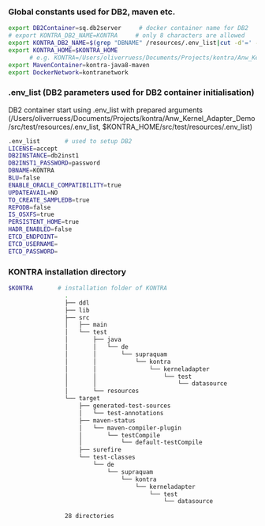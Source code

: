 ### Global constants used for DB2, maven etc.

```sh
export DB2Container=sq.db2server     # docker container name for DB2 
# export KONTRA_DB2_NAME=KONTRA     # only 8 characters are allowed  
export KONTRA_DB2_NAME=$(grep "DBNAME" /resources/.env_list|cut -d'=' -f2)
export KONTRA_HOME=$KONTRA_HOME 
      # e.g. KONTRA=/Users/oliverruess/Documents/Projects/kontra/Anw_Kernel_Adapter_Demo
export MavenContainer=kontra-java8-maven
export DockerNetwork=kontranetwork
```

### .env\_list (DB2 parameters used for DB2 container initialisation)

DB2 container start using .env\_list with prepared arguments (/Users/oliverruess/Documents/Projects/kontra/Anw\_Kernel\_Adapter\_Demo/src/test/resources/.env\_list, $KONTRA\_HOME/src/test/resources/.env\_list)

```sh
.env_list       # used to setup DB2
LICENSE=accept
DB2INSTANCE=db2inst1
DB2INST1_PASSWORD=password
DBNAME=KONTRA
BLU=false
ENABLE_ORACLE_COMPATIBILITY=true
UPDATEAVAIL=NO
TO_CREATE_SAMPLEDB=true
REPODB=false
IS_OSXFS=true
PERSISTENT_HOME=true
HADR_ENABLED=false
ETCD_ENDPOINT=
ETCD_USERNAME=
ETCD_PASSWORD=
```

### KONTRA installation directory

```sh
$KONTRA       # installation folder of KONTRA
                .
                ├── ddl
                ├── lib
                ├── src
                │   ├── main
                │   └── test
                │       ├── java
                │       │   └── de
                │       │       └── supraquam
                │       │           └── kontra
                │       │               └── kerneladapter
                │       │                   └── test
                │       │                       └── datasource
                │       └── resources
                └── target
                    ├── generated-test-sources
                    │   └── test-annotations
                    ├── maven-status
                    │   └── maven-compiler-plugin
                    │       └── testCompile
                    │           └── default-testCompile
                    ├── surefire
                    └── test-classes
                        └── de
                            └── supraquam
                                └── kontra
                                    └── kerneladapter
                                        └── test
                                            └── datasource
                
                28 directories
                

```

```sh

```